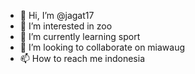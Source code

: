 - 👋 Hi, I’m @jagat17
- 👀 I’m interested in zoo
- 🌱 I’m currently learning sport
- 💞️ I’m looking to collaborate on miawaug
- 📫 How to reach me indonesia

<!---
jagat17/jagat17 is a ✨ special ✨ repository because its `README.md` (this file) appears on your GitHub profile.
You can click the Preview link to take a look at your changes.
--->
